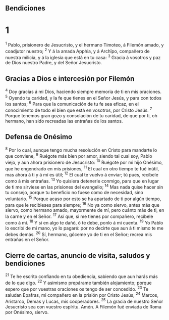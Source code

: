 ## Bendiciones
# 1 
<sup>1</sup> Pablo, prisionero de Jesucristo, y el hermano Timoteo, á Filemón amado, y coadjutor nuestro; <sup>2</sup> Y á la amada Apphia, y á Archîpo, compañero de nuestra milicia, y á la iglesia que está en tu casa: <sup>3</sup> Gracia á vosotros y paz de Dios nuestro Padre, y del Señor Jesucristo. 

## Gracias a Dios e intercesión por Filemón
<sup>4</sup> Doy gracias á mi Dios, haciendo siempre memoria de ti en mis oraciones. <sup>5</sup> Oyendo tu caridad, y la fe que tienes en el Señor Jesús, y para con todos los santos; <sup>6</sup> Para que la comunicación de tu fe sea eficaz, en el conocimiento de todo el bien que está en vosotros, por Cristo Jesús. <sup>7</sup> Porque tenemos gran gozo y consolación de tu caridad, de que por ti, oh hermano, han sido recreadas las entrañas de los santos.

## Defensa de Onésimo
<sup>8</sup> Por lo cual, aunque tengo mucha resolución en Cristo para mandarte lo que conviene, <sup>9</sup> Ruégote más bien por amor, siendo tal cual soy, Pablo viejo, y aun ahora prisionero de Jesucristo: <sup>10</sup> Ruégote por mi hijo Onésimo, que he engendrado en mis prisiones, <sup>11</sup> El cual en otro tiempo te fué inútil, mas ahora á ti y á mí es útil; <sup>12</sup> El cual te vuelvo á enviar; tú pues, recíbele como á mis entrañas. <sup>13</sup> Yo quisiera detenerle conmigo, para que en lugar de ti me sirviese en las prisiones del evangelio; <sup>14</sup> Mas nada quise hacer sin tu consejo, porque tu beneficio no fuese como de necesidad, sino voluntario. <sup>15</sup> Porque acaso por esto se ha apartado de ti por algún tiempo, para que le recibieses para siempre; <sup>16</sup> No ya como siervo, antes más que siervo, como hermano amado, mayormente de mí, pero cuánto más de ti, en la carne y en el Señor. <sup>17</sup> Así que, si me tienes por compañero, recíbele como á mí. <sup>18</sup> Y si en algo te dañó, ó te debe, ponlo á mi cuenta. <sup>19</sup> Yo Pablo lo escribí de mi mano, yo lo pagaré: por no decirte que aun á ti mismo te me debes demás. <sup>20</sup> Sí, hermano, góceme yo de ti en el Señor; recrea mis entrañas en el Señor. 

## Cierre de cartas, anuncio de visita, saludos y bendiciones
<sup>21</sup> Te he escrito confiando en tu obediencia, sabiendo que aun harás más de lo que digo. <sup>22</sup> Y asimismo prepárame también alojamiento; porque espero que por vuestras oraciones os tengo de ser concedido. <sup>23</sup> Te saludan Epafras, mi compañero en la prisión por Cristo Jesús, <sup>24</sup> Marcos, Aristarco, Demas y Lucas, mis cooperadores. <sup>25</sup> La gracia de nuestro Señor Jesucristo sea con vuestro espíritu. Amén. A Filemón fué enviada de Roma por Onésimo, siervo. 